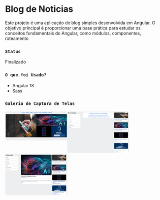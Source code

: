 # Blog de Noticias

Este projeto é uma aplicação de blog simples desenvolvida em Angular. O objetivo principal é proporcionar uma base prática para estudar os conceitos fundamentais do Angular, como módulos, componentes, roteamento

### `Status`

Finalizado

### `O que foi Usado?`

- Angular 18
- Sass

### `Galeria de Captura de Telas`

<div style="width:100%;display:flex;flex-wrap:wrap">
   <div style="width:40%;">
     <img src="galeria/01.png" style="border-radius:5px"/>
   </div>

   <div style="width:40%;">
     <img src="galeria/02.png" style="border-radius:5px"/>
   </div>  

   <div style="width:40%;">
     <img src="galeria/03.png" style="border-radius:5px"/>
   </div>  

   
</div>

 <!-- ![Imagem 1](galeria/Home.png) 
 ![Imagem 2](galeria/filme.png) | -->